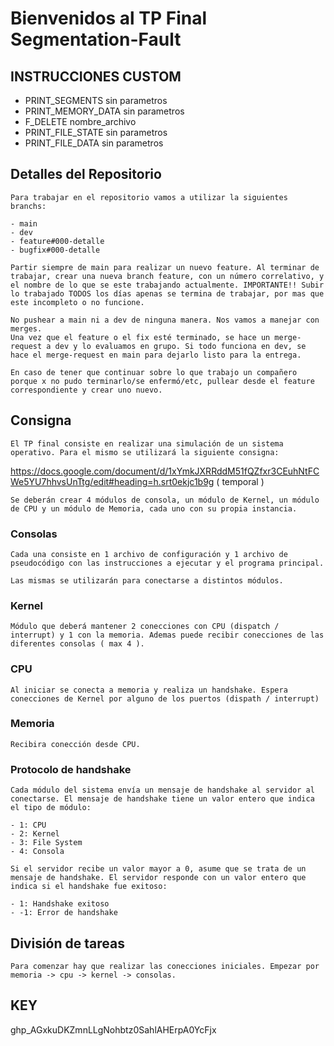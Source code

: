 # Bienvenidos al TP Final Segmentation-Fault

## INSTRUCCIONES CUSTOM

- PRINT_SEGMENTS sin parametros
- PRINT_MEMORY_DATA sin parametros
- F_DELETE nombre_archivo
- PRINT_FILE_STATE sin parametros
- PRINT_FILE_DATA sin parametros

## Detalles del Repositorio

    Para trabajar en el repositorio vamos a utilizar la siguientes branchs:

    - main
    - dev
    - feature#000-detalle
    - bugfix#000-detalle

    Partir siempre de main para realizar un nuevo feature. Al terminar de trabajar, crear una nueva branch feature, con un número correlativo, y el nombre de lo que se este trabajando actualmente. IMPORTANTE!! Subir lo trabajado TODOS los días apenas se termina de trabajar, por mas que este incompleto o no funcione.

    No pushear a main ni a dev de ninguna manera. Nos vamos a manejar con merges.
    Una vez que el feature o el fix esté terminado, se hace un merge-request a dev y lo evaluamos en grupo. Si todo funciona en dev, se hace el merge-request en main para dejarlo listo para la entrega.

    En caso de tener que continuar sobre lo que trabajo un compañero porque x no pudo terminarlo/se enfermó/etc, pullear desde el feature correspondiente y crear uno nuevo.

## Consigna

    El TP final consiste en realizar una simulación de un sistema operativo. Para el mismo se utilizará la siguiente consigna:

https://docs.google.com/document/d/1xYmkJXRRddM51fQZfxr3CEuhNtFCWe5YU7hhvsUnTtg/edit#heading=h.srt0ekjc1b9g ( temporal )

    Se deberán crear 4 módulos de consola, un módulo de Kernel, un módulo de CPU y un módulo de Memoria, cada uno con su propia instancia.

### Consolas

    Cada una consiste en 1 archivo de configuración y 1 archivo de pseudocódigo con las instrucciones a ejecutar y el programa principal.

    Las mismas se utilizarán para conectarse a distintos módulos.

### Kernel

    Módulo que deberá mantener 2 conecciones con CPU (dispatch / interrupt) y 1 con la memoria. Ademas puede recibir conecciones de las diferentes consolas ( max 4 ).

### CPU

    Al iniciar se conecta a memoria y realiza un handshake. Espera conecciones de Kernel por alguno de los puertos (dispath / interrupt)

### Memoria

    Recibira conección desde CPU.

### Protocolo de handshake

    Cada módulo del sistema envía un mensaje de handshake al servidor al conectarse. El mensaje de handshake tiene un valor entero que indica el tipo de módulo:

    - 1: CPU
    - 2: Kernel
    - 3: File System
    - 4: Consola

    Si el servidor recibe un valor mayor a 0, asume que se trata de un mensaje de handshake. El servidor responde con un valor entero que indica si el handshake fue exitoso:

    - 1: Handshake exitoso
    - -1: Error de handshake

## División de tareas

    Para comenzar hay que realizar las conecciones iniciales. Empezar por memoria -> cpu -> kernel -> consolas.

## KEY
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
